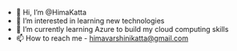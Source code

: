 - 👋 Hi, I’m @HimaKatta
- 👀 I’m interested in learning new technologies
- 🌱 I’m currently learning Azure to build my cloud computing skills 
- 📫 How to reach me - himavarshinikatta@gmail.com

<!---
HimaKatta/HimaKatta is a ✨ special ✨ repository because its `README.md` (this file) appears on your GitHub profile.
You can click the Preview link to take a look at your changes.
--->
